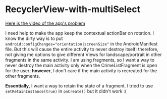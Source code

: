 # RecyclerView-with-multiSelect
[Here is the video of the app's problem](https://www.youtube.com/watch?v=9HueknubtHI)

I need help to make the app keep the contextual actionBar on rotation.  I know the dirty way is to put  `android:configChanges="orientation|screenSize"` in the AndroidManifest file.  But this will cause the entire activity to never destroy itself; therefore, not giving me options to give different Views for landscape/portrait in other fragments in the same activity.  I am using fragments, so I want a way to never destroy the main activity only when the CrimeListFragment is open for the user; **however**, I don't care if the main activity is recreated for the other fragments.

**Essentially**, I want a way to retain the state of a fragment.  I tried to use `setRetainInstance(true)` in `onCreate()` but it didn't work :(
